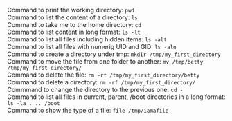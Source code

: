 Command to print the working directory: `pwd`  
Command to list the content of a directory: `ls`  
Command to take me to the home directory: `cd`  
Command to list content in long format: `ls -lt`  
Command to list all files including hidden items: `ls -alt`  
Command to list all files with numerig UID and GID: `ls -aln`  
Command to create a directory under tmp: `mkdir /tmp/my_first_directory`  
Command to move the file from one folder to another: `mv /tmp/betty /tmp/my_first_directory/`  
Command to delete the file: `rm -rf /tmp/my_first_directory/betty`  
Command to delete a directory: `rm -rf /tmp/my_first_directory/`  
Commmand to change the directory to the previous one: `cd -`  
Command to list all files in current, parent, /boot directories in a long format: `ls -la . .. /boot`  
Command to show the type of a file: `file /tmp/iamafile`
